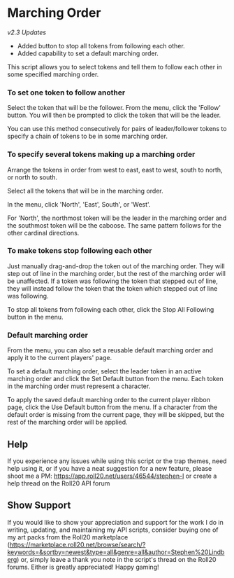 # Marching Order

_v2.3 Updates_
* Added button to stop all tokens from following each other.
* Added capability to set a default marching order.

This script allows you to select tokens and tell them to follow each other
in some specified marching order.

### To set one token to follow another

Select the token that will be the follower.
From the menu, click the 'Follow' button. You will then be prompted to click
the token that will be the leader.

You can use this method consecutively for pairs of leader/follower
tokens to specify a chain of tokens to be in some marching order.

### To specify several tokens making up a marching order

Arrange the tokens in order from west to east, east to west, south to north,
or north to south.

Select all the tokens that will be in the marching order.

In the menu, click 'North', 'East', South', or 'West'.

For 'North', the northmost token will be the leader in the marching order
and the southmost token will be the caboose. The same pattern follows for
the other cardinal directions.

### To make tokens stop following each other

Just manually drag-and-drop the token out of the marching order.
They will step out of line in the marching order, but the rest of the
marching order will be unaffected. If a token was following the token
that stepped out of line, they will instead follow the token that the token
which stepped out of line was following.

To stop all tokens from following each other, click the Stop All Following
button in the menu.

### Default marching order

From the menu, you can also set a reusable default marching order and apply it
to the current players' page.

To set a default marching order, select the leader token in an active
marching order and click the Set Default button from the menu. Each token
in the marching order must represent a character.

To apply the saved default marching order to the current player ribbon page,
click the Use Default button from the menu. If a character from the default
order is missing from the current page, they will be skipped, but the rest
of the marching order will be applied.

## Help

If you experience any issues while using this script or the trap themes,
need help using it, or if you have a neat suggestion for a new feature,
please shoot me a PM:
https://app.roll20.net/users/46544/stephen-l
or create a help thread on the Roll20 API forum

## Show Support

If you would like to show your appreciation and support for the work I do in writing,
updating, and maintaining my API scripts, consider buying one of my art packs from the Roll20 marketplace (https://marketplace.roll20.net/browse/search/?keywords=&sortby=newest&type=all&genre=all&author=Stephen%20Lindberg)
or, simply leave a thank you note in the script's thread on the Roll20 forums.
Either is greatly appreciated! Happy gaming!
